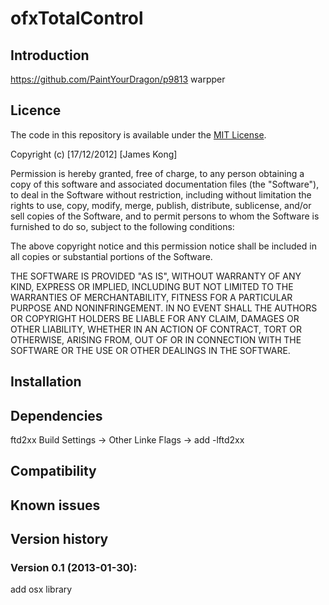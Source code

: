 ofxTotalControl
========



Introduction
------------

https://github.com/PaintYourDragon/p9813 warpper

Licence
-------
The code in this repository is available under the [MIT License](https://secure.wikimedia.org/wikipedia/en/wiki/Mit_license).

Copyright (c) [17/12/2012] [James Kong]

Permission is hereby granted, free of charge, to any person obtaining a copy of this software and associated documentation files (the "Software"), to deal in the Software without restriction, including without limitation the rights to use, copy, modify, merge, publish, distribute, sublicense, and/or sell copies of the Software, and to permit persons to whom the Software is furnished to do so, subject to the following conditions:

The above copyright notice and this permission notice shall be included in all copies or substantial portions of the Software.

THE SOFTWARE IS PROVIDED "AS IS", WITHOUT WARRANTY OF ANY KIND, EXPRESS OR IMPLIED, INCLUDING BUT NOT LIMITED TO THE WARRANTIES OF MERCHANTABILITY, FITNESS FOR A PARTICULAR PURPOSE AND NONINFRINGEMENT. IN NO EVENT SHALL THE AUTHORS OR COPYRIGHT HOLDERS BE LIABLE FOR ANY CLAIM, DAMAGES OR OTHER LIABILITY, WHETHER IN AN ACTION OF CONTRACT, TORT OR OTHERWISE, ARISING FROM, OUT OF OR IN CONNECTION WITH THE SOFTWARE OR THE USE OR OTHER DEALINGS IN THE SOFTWARE.

Installation
------------

Dependencies
------------
ftd2xx
Build Settings -> Other Linke Flags	-> add -lftd2xx

Compatibility
------------

Known issues
------------
Version history
------------

### Version 0.1 (2013-01-30):
add osx library